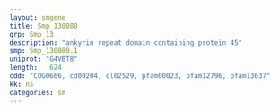 ```yaml
---
layout: smgene
title: Smp_130080
grp: Smp_13
description: "ankyrin repeat domain containing protein 45"
smp: Smp_130080.1
uniprot: "G4VBT8"
length:   624
cdd: "COG0666, cd00204, cl02529, pfam00023, pfam12796, pfam13637"
kk: ns
categories: sm
---
```

